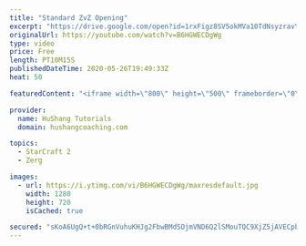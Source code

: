 ```yaml
---
title: "Standard ZvZ Opening"
excerpt: "https://drive.google.com/open?id=1rxFigz8SV5okMVa10TdNsyzravYgkTjE  Interested in lessons? Email Devon directly at hushangtutorials@outlook.com ------------------------------------------------------------------------------------------------------- Want to support HuShang Tutorials directly? Patreon is"
originalUrl: https://youtube.com/watch?v=B6HGWECDgWg
type: video
price: Free
length: PT10M15S
publishedDateTime: 2020-05-26T19:49:33Z
heat: 50

featuredContent: "<iframe width=\"800\" height=\"500\" frameborder=\"0\" src=\"https://www.youtube.com/embed/B6HGWECDgWg\" allow=\"accelerometer; autoplay; encrypted-media; gyroscope; picture-in-picture\" allowfullscreen></iframe>"

provider:
  name: HuShang Tutorials
  domain: hushangcoaching.com

topics:
  - StarCraft 2
  - Zerg

images:
  - url: https://i.ytimg.com/vi/B6HGWECDgWg/maxresdefault.jpg
    width: 1280
    height: 720
    isCached: true

secured: "sKoA6UgQ+t+0bRGnVuhuKHJg2FbwBMdSOjmVND6Q2lSMouTQC9XjZ5jAVECpbgNFAE+8q02yKC5y1Jr7eVOVOK6yUIPR0UiM+YhSuz7qOHppYZT9B/njJHd7CEcmX0FyIiQ8Rm5JLrV/hMcnB36LBVo53S3ZdR0rM/EYKtJYxTQoebjj047MrhnQHwFhAltPQsCPn3UlEDlOyZEdDWYMkGiCJBU4REl10TI699w1hYIBpBJJp2HA+Ji9HIgWAJiYgMUtQxkjCA4R23g/beLmtDaG9Kxt+6U0TJEF38EFnDqOhUaEkeObu1gH6ehn9bfpM6fx7mWW3BdDBv9hTgfQToZOP4HOjiQnE2h7aYAicj77xgo4RZrRI/MHAGzXx+sj/u0XJG0lA0/D66WXLqsYgdStUgDSoE7uba6Hf7IVC38=;UfFMMyLeEwk/sWUD8tcyNg=="
---
```


